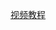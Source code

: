 [视频教程](https://www.bilibili.com/video/BV1DH4y1c7TQ/?spm_id_from=333.1391.0.0&p=48&vd_source=70eb1facbc8a6b0cc0b7b0efb3c281bc)

